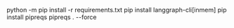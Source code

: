 python -m pip install -r requirements.txt
pip install langgraph-cli[inmem]
pip install pipreqs
pipreqs . --force
